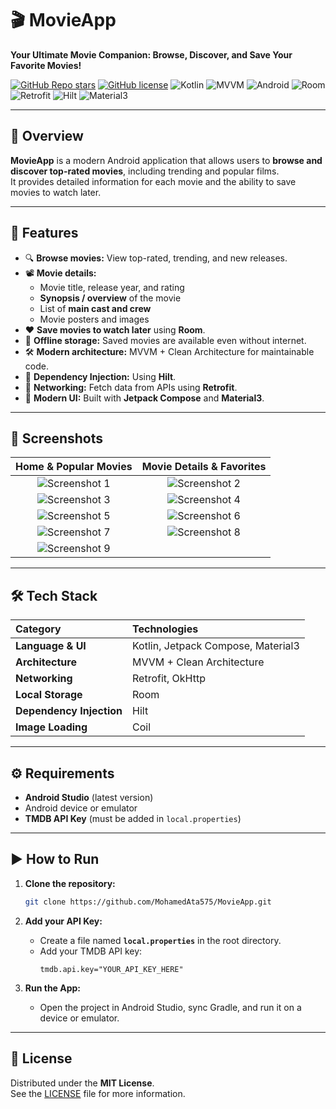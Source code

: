 # 🎬 MovieApp

**Your Ultimate Movie Companion: Browse, Discover, and Save Your Favorite Movies!**

[![GitHub Repo stars](https://img.shields.io/github/stars/YOUR_USERNAME/MovieApp?style=social)](https://github.com/YOUR_USERNAME/MovieApp/stargazers)
[![GitHub license](https://img.shields.io/github/license/YOUR_USERNAME/MovieApp)](https://github.com/YOUR_USERNAME/MovieApp/blob/main/LICENSE)
![Kotlin](https://img.shields.io/badge/Language-Kotlin-blueviolet)
![MVVM](https://img.shields.io/badge/Architecture-MVVM-lightgrey)
![Android](https://img.shields.io/badge/Platform-Android-green)
![Room](https://img.shields.io/badge/Database-Room-orange)
![Retrofit](https://img.shields.io/badge/API-Retrofit-blue)
![Hilt](https://img.shields.io/badge/DI-Hilt-purple)
![Material3](https://img.shields.io/badge/UI-Material3-red)

---

## 🌟 Overview

**MovieApp** is a modern Android application that allows users to **browse and discover top-rated movies**, including trending and popular films.  
It provides detailed information for each movie and the ability to save movies to watch later.  

---

## 🚀 Features

- 🔍 **Browse movies:** View top-rated, trending, and new releases.  
- 📽 **Movie details:**  
  - Movie title, release year, and rating  
  - **Synopsis / overview** of the movie  
  - List of **main cast and crew**  
  - Movie posters and images  
- ❤️ **Save movies to watch later** using **Room**.  
- 💾 **Offline storage:** Saved movies are available even without internet.  
- 🛠 **Modern architecture:** MVVM + Clean Architecture for maintainable code.  
- 🔧 **Dependency Injection:** Using **Hilt**.  
- 📡 **Networking:** Fetch data from APIs using **Retrofit**.  
- 🎨 **Modern UI:** Built with **Jetpack Compose** and **Material3**.

---

## 📸 Screenshots

| Home & Popular Movies | Movie Details & Favorites |
| :----------------------: | :-----------------------: |
| ![Screenshot 1](images/screenshot1.png) | ![Screenshot 2](images/screenshot2.png) |
| ![Screenshot 3](images/screenshot3.png) | ![Screenshot 4](images/screenshot4.png) |
| ![Screenshot 5](images/screenshot5.png) | ![Screenshot 6](images/screenshot6.png) |
| ![Screenshot 7](images/screenshot7.png) | ![Screenshot 8](images/screenshot8.png) |
| ![Screenshot 9](images/screenshot9.png) | |

---

## 🛠 Tech Stack

| Category | Technologies |
| :--- | :--- |
| **Language & UI** | Kotlin, Jetpack Compose, Material3 |
| **Architecture** | MVVM + Clean Architecture |
| **Networking** | Retrofit, OkHttp |
| **Local Storage** | Room |
| **Dependency Injection** | Hilt |
| **Image Loading** | Coil |

---

## ⚙️ Requirements

- **Android Studio** (latest version)  
- Android device or emulator  
- **TMDB API Key** (must be added in `local.properties`)

---

## ▶️ How to Run

1. **Clone the repository:**
    ```bash
    git clone https://github.com/MohamedAta575/MovieApp.git
    ```

2. **Add your API Key:**
    * Create a file named **`local.properties`** in the root directory.
    * Add your TMDB API key:
        ```properties
        tmdb.api.key="YOUR_API_KEY_HERE"
        ```

3. **Run the App:**
    * Open the project in Android Studio, sync Gradle, and run it on a device or emulator.

---

## 📜 License

Distributed under the **MIT License**.  
See the [LICENSE](https://github.com/YOUR_USERNAME/MovieApp/blob/main/LICENSE) file for more information.
